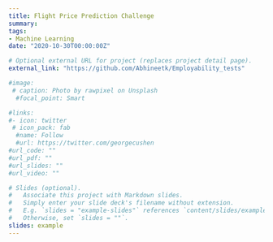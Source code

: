 ```yaml
---
title: Flight Price Prediction Challenge
summary: 
tags:
- Machine Learning
date: "2020-10-30T00:00:00Z"

# Optional external URL for project (replaces project detail page).
external_link: "https://github.com/Abhineetk/Employability_tests"

#image:
 # caption: Photo by rawpixel on Unsplash
  #focal_point: Smart

#links:
#- icon: twitter
 # icon_pack: fab
  #name: Follow
  #url: https://twitter.com/georgecushen
#url_code: ""
#url_pdf: ""
#url_slides: ""
#url_video: ""

# Slides (optional).
#   Associate this project with Markdown slides.
#   Simply enter your slide deck's filename without extension.
#   E.g. `slides = "example-slides"` references `content/slides/example-slides.md`.
#   Otherwise, set `slides = ""`.
slides: example
---
```


